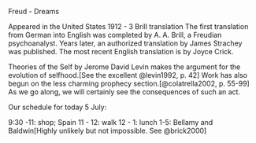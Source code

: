 Freud - Dreams

Appeared in the United States 1912 - 3 Brill translation
The first translation from German into English was completed by A. A. Brill, a Freudian psychoanalyst. Years later, an authorized translation by James Strachey was published. The most recent English translation is by Joyce Crick.

Theories of the Self by Jerome David Levin makes the argument for the evolution of selfhood.[See the excellent  @levin1992, p. 42] Work has also begun on the less charming prophecy section.[@colatrella2002, p. 55-99] As we go along, we will certainly see the consequences of such an act.

Our schedule for today 5 July:

9:30 -11: shop; Spain
11 - 12: walk
12 - 1: lunch
1-5: Bellamy and Baldwin[Highly unlikely but not impossible. See @brick2000]
